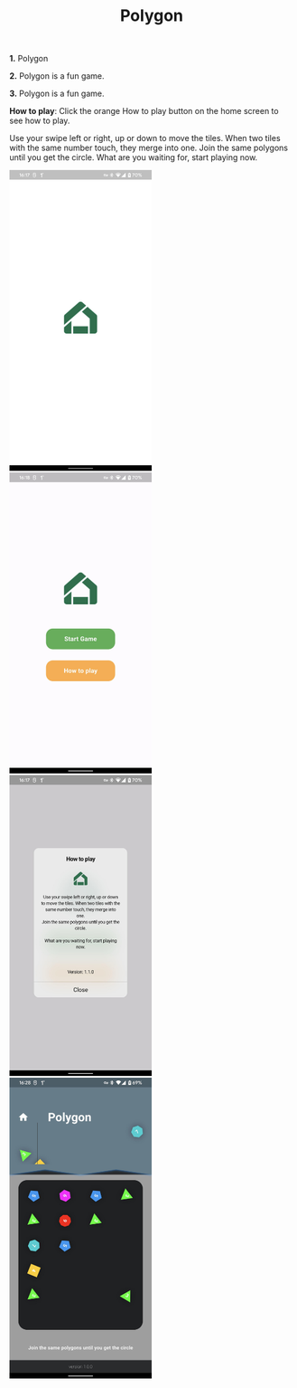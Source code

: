 <h1 align="center"> Polygon </h1> <br>

**1.** Polygon

**2.** Polygon is a fun game.

**3.** Polygon is a fun game.

**How to play**: Click the orange How to play button on the home screen to see how to play.

Use your swipe left or right, up or down to move the tiles. When two tiles with the same number touch, they merge into one. Join the same polygons until you get the circle. What are you waiting for, start playing now. 

<img src='./image/image_1.jpg' width=50%>
<img src='./image/image_2.jpg' width=50%>
<img src='./image/image_3.jpg' width=50%>
<img src='./image/image_4.jpg' width=50%>
